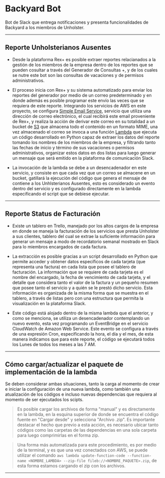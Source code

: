 # Backyard Bot

Bot de Slack que entrega notificaciones y presenta funcionalidades de Backyard a los miembros de Unholster.
***
## Reporte Unholsterianos Ausentes

* Desde la plataforma Rex+ es posible extraer reportes relacianados a la gestión de los miembros de la empresa dentro de los reportes que se pueden cosultar a través del Generador de Consultas +, y de los cuales se nutre este bot son las consultas de vacaciones y de permisos administrativos.

* El proceso inicia con Rex+ y su sistema automatizado para enviar los reportes del generador por medio de un correo predeterminado y en donde además es posible programar este envío las veces que se requiera de este reporte. Integrando los servicios de AWS en este proyecto, se configura [Simple Email Service](https://docs.aws.amazon.com/es_es/ses/latest/dg/receiving-email.html), servicio que utiliza una dirección de correo electrónico, el cual recibirá este email proveniente de Rex+, y realiza la acción de derivar este correo en su totalidad a un bucket de [S3](https://docs.aws.amazon.com/es_es/ses/latest/dg/receiving-email-action-s3.html) que almacena todo el contenido en un formato MIME, una vez almacenado el correo se invoca a una función [Lambda](https://docs.aws.amazon.com/es_es/lambda/latest/dg/with-s3-example.html) que ejecuta un código desarrollado en Python capaz de extraer los datos del reporte tomando los nombres de los miembros de la empresa, y filtrando tanto las fechas de inicio y término de sus vacaciones o permisos administrativos, organizar estos datos en dos listas para luego generar un mensaje que será emitido en la plataforma de comunicación Slack. 

* La invocación de la lambda se debe a un desencadenador en este servicio, y consiste en que cada vez que un correo se almacene en un bucket, gatillará la ejecución del código que genera el mensaje de contiene a los Unhlsterianos  Ausentes, esto es considerado un evento dentro del servicio y es configurado directamente en la lambda especificando el script que se debiese ejecutar.
***
## Reporte Status de Facturación

* Existe un tablero en Trello, manejado por los altos cargos de la empresa en donde se maneja la facturación de los servicios que presta Unholster a sus clientes, tablero del cual se extrae la suficiente información para generar un mensaje a modo de recordatorio semanal mostrado en Slack para lo miembros encargados de cada factura.

* La extracción es posible gracias a un script desarrollado en Python que permite acceder y obtener datos específicos de cada tarjeta (que representa una factura) en cada lista que posee el tablero de facturación. La información que se requiere de cada tarjeta es el nombre del encargado, la fecha de vencimiento de cada tarjeta, y el detalle que considera tanto el valor de la factura y un pequeño resumen que posee tanto el servicio y a quién se le prestó dicho servicio. Esta información es organizada de la misma forma que se muestra en el tablero, a través de listas pero con una estructura que permita la visualización en la plataforma Slack.

* Este código está alojado dentro de la misma lambda que el anterior, y como se menciona, se utiliza un desencadenador contemplando un nuevo evento, esta vez programando un EventBridge en el servicio CloudWatch de Amazon Web Service. Este evento se configura a través de una expresión Cron, especificando la hora, el día y el mes, de esta manera indicamos que para este reporte, el código se ejecutará todos los Lunes de todos los meses a las 7 AM.
***
## Cómo cargar/actualizar el paquete de implementación de la lambda

Se deben considerar ambas situaciones, tanto la carga al momento de crear e iniciar la configuración de una nueva lambda, como también una atualización de los códigos e incluso nuevas dependencias que requiera al momento de ser ejecutados los scipts. 

> Es posible cargar los archivos de forma "manual" y es directamente en la lambda, en la esquina superior de donde se encuentra el código fuente en "Cargar desde" y selecciona "Archivo .zip". Es importante destacar el hecho que previo a esta acción, es necesario ubicar tanto códigos como las carpetas de las dependencias en una sola carpeta para luego comprimirlas en el forma zip.

> Una forma más automatizada para este procedimiento, es por medio de la terminal, y es que una vez conectados con AWS, se puede utilizar el comando ```aws lambda update-function-code --function-name <NOMBRE_LAMBDA> --zip-file fileb://<NOMBRE_PAQUETE>.zip```, de esta forma estamos cargando el zip con los archivos.
***